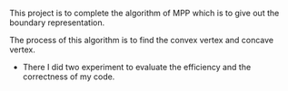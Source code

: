 This project is to complete the algorithm of MPP which is to give out the boundary representation.

The process of this algorithm is to find the convex vertex and concave vertex.

* There I did two experiment to evaluate the efficiency and the correctness of my code.
